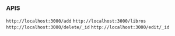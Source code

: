 ### APIS

`http://localhost:3000/add`
`http://localhost:3000/libros`
`http://localhost:3000/delete/_id`
`http://localhost:3000/edit/_id`
